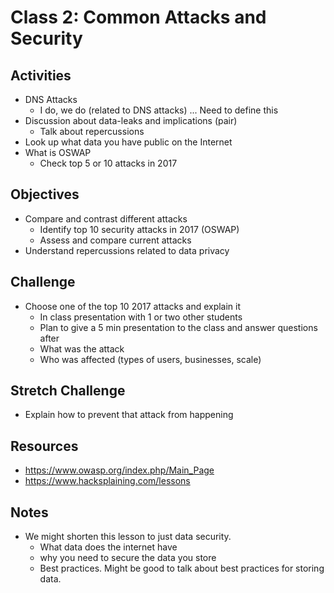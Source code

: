 
# Class 2: Common Attacks and Security

## Activities
  - DNS Attacks
    - I do, we do (related to DNS attacks) ... Need to define this
  - Discussion about data-leaks and implications (pair)
    - Talk about repercussions
  - Look up what data you have public on the Internet
  - What is OSWAP
    - Check top 5 or 10 attacks in 2017

## Objectives
  - Compare and contrast different attacks
     - Identify top 10 security attacks in 2017 (OSWAP)
     - Assess and compare current attacks
  - Understand repercussions related to data privacy

## Challenge
  - Choose one of the top 10 2017 attacks and explain it
    - In class presentation with 1 or two other students
    - Plan to give a 5 min presentation to the class
    and answer questions after
    - What was the attack
    - Who was affected (types of users, businesses, scale)

## Stretch Challenge
  - Explain how to prevent that attack from happening

## Resources
  - https://www.owasp.org/index.php/Main_Page
  - https://www.hacksplaining.com/lessons

## Notes

- We might shorten this lesson to just data security.
  - What data does the internet have
  - why you need to secure the data you store
  - Best practices. Might be good to talk about best practices for storing data.
